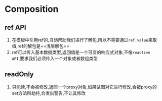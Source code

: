 # Composition
## ref API
1. 在模板中引用ref的,自动帮助我们进行了解包,所以不需要通过`ref.value`来取值,ref的解包是==浅层解包==
2. ref可以传入基本数据类型,返回值是一个可变的响应式对象,不像`reactive API`,要求我们必须传入一个对象或者数组类型

## readOnly
1. 只能读,不会被修改,返回一个proxy对象,如果试图对它进行修改,会被proxy的set方法所劫持,会发出警告,不让其修改